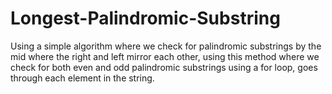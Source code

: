 # Longest-Palindromic-Substring
Using a simple algorithm where we check for palindromic substrings by the mid where the right and left mirror each other, using this method where we check for both even and odd palindromic substrings using a for loop, goes through each element in the string.
